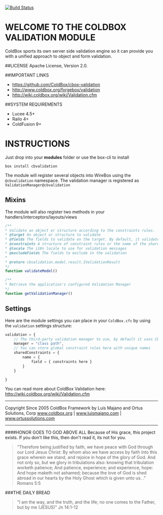 [![Build Status](https://travis-ci.org/ColdBox/cbox-validation.svg?branch=master)](https://travis-ci.org/ColdBox/cbox-validation)

WELCOME TO THE COLDBOX VALIDATION MODULE
========================================
ColdBox sports its own server side validation engine so it can provide you with a unified approach to object and form validation.

##LICENSE
Apache License, Version 2.0.

##IMPORTANT LINKS
- https://github.com/ColdBox/cbox-validation
- http://www.coldbox.org/forgebox/validation
- http://wiki.coldbox.org/wiki/Validation.cfm

##SYSTEM REQUIREMENTS
- Lucee 4.5+
- Railo 4+
- ColdFusion 9+

INSTRUCTIONS
============

Just drop into your **modules** folder or use the box-cli to install

`box install cbvalidation`

The module will register several objects into WireBox using the `@cbvalidation` namespace.  The validation manager is registered as `ValidationManager@cbvalidation`

## Mixins
The module will also register two methods in your handlers/interceptors/layouts/views

```js
/**
* Validate an object or structure according to the constraints rules.
* @target An object or structure to validate
* @fields The fields to validate on the target. By default, it validates on all fields
* @constraints A structure of constraint rules or the name of the shared constraint rules to use for validation
* @locale The i18n locale to use for validation messages
* @excludeFields The fields to exclude in the validation
* 
* @return cbvalidation.model.result.IValidationResult
*/
function validateModel()

/**
* Retrieve the application's configured Validation Manager
*/
function getValidationManager()
```

## Settings
Here are the module settings you can place in your `ColdBox.cfc` by using the `validation` settings structure:

```js
validation = {
    // The third-party validation manager to use, by default it uses CBValidation.
    manager = "class path",
    // You can store global constraint rules here with unique names
    sharedConstraints = {
        name = {
            field = { constraints here }
        }
    }

}
```

You can read more about ColdBox Validation here: http://wiki.coldbox.org/wiki/Validation.cfm

********************************************************************************
Copyright Since 2005 ColdBox Framework by Luis Majano and Ortus Solutions, Corp
www.coldbox.org | www.luismajano.com | www.ortussolutions.com
********************************************************************************
####HONOR GOES TO GOD ABOVE ALL
Because of His grace, this project exists. If you don't like this, then don't read it, its not for you.

>"Therefore being justified by faith, we have peace with God through our Lord Jesus Christ:
By whom also we have access by faith into this grace wherein we stand, and rejoice in hope of the glory of God.
And not only so, but we glory in tribulations also: knowing that tribulation worketh patience;
And patience, experience; and experience, hope:
And hope maketh not ashamed; because the love of God is shed abroad in our hearts by the 
Holy Ghost which is given unto us. ." Romans 5:5

###THE DAILY BREAD
 > "I am the way, and the truth, and the life; no one comes to the Father, but by me (JESUS)" Jn 14:1-12